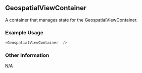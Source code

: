 ## GeospatialViewContainer
A container that manages state for the GeospatialViewContainer.

### Example Usage

```js
<GeospatialViewContainer  />
```


### Other Information
N/A
